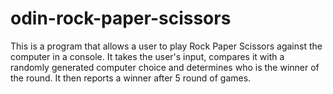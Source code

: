 # odin-rock-paper-scissors

This is a program that allows a user to play Rock Paper Scissors against
the computer in a console. It takes the user's input, compares it with
a randomly generated computer choice and determines who is the winner
of the round. It then reports a winner after 5 round of games.